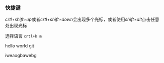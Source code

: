 ### 快捷键

*crtl+shift+up*或者*crtl+shift+down*会出现多个光标，或者使用*shift+alt*点击任意处出现光标

选择语言 `crtl+k m`

hello world git

iweaogbawebg
